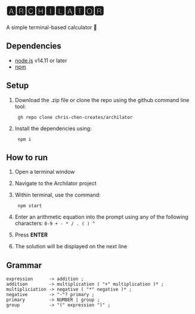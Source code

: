 # 🅰🆁🅲🅷🅸🅻🅰🆃🅾🆁

A simple terminal-based calculator 🧮

## Dependencies
  - [node.js](nodejs.org) v14.11 or later
  - [npm](https://www.npmjs.com/)

## Setup  
1. Download the .zip file or clone the repo using the github command line tool:
      
        gh repo clone chris-chen-creates/archilator
2. Install the dependencies using:
   
        npm i

## How to run
1. Open a terminal window
2. Navigate to the Archilator project
3. Within terminal, use the command:
   
        npm start 
4. Enter an arithmetic equation into the prompt using any of the following characters: `0-9 + - * / . ( ) ^`
5. Press **ENTER**
6. The solution will be displayed on the next line

## Grammar

```
expression      -> addition ;
addition        -> multiplication ( "+" multiplication )* ;
multipliciation -> negative ( "*" negative )* ;
negative        -> "-"? primary ;
primary         -> NUMBER | group ;
group           -> "(" expression ")" ;
```
